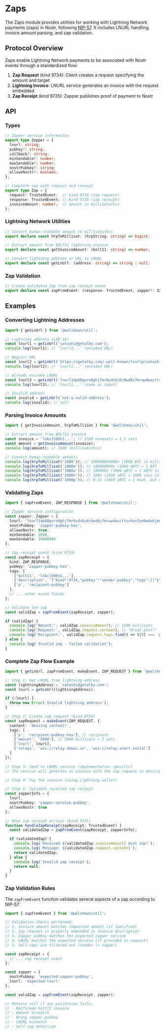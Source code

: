 # Zaps

The Zaps module provides utilities for working with Lightning Network payments (zaps) in Nostr, following [NIP-57](https://github.com/nostr-protocol/nips/blob/master/57.md). It includes LNURL handling, invoice amount parsing, and zap validation.

## Protocol Overview

Zaps enable Lightning Network payments to be associated with Nostr events through a standardized flow:

1. **Zap Request** (kind 9734): Client creates a request specifying the amount and target
2. **Lightning Invoice**: LNURL service generates an invoice with the request embedded
3. **Zap Receipt** (kind 9735): Zapper publishes proof of payment to Nostr

## API

### Types

```typescript
// Zapper service information
export type Zapper = {
  lnurl: string;
  pubkey?: string;
  callback?: string;
  minSendable?: number;
  maxSendable?: number;
  nostrPubkey?: string;
  allowsNostr?: boolean;
};

// Complete zap with request and receipt
export type Zap = {
  request: TrustedEvent;  // kind 9734 (zap request)
  response: TrustedEvent; // kind 9735 (zap receipt)
  invoiceAmount: number;  // amount in millisatoshis
};
```

### Lightning Network Utilities

```typescript
// Convert human-readable amount to millisatoshis
export declare const hrpToMillisat: (hrpString: string) => bigint;

// Extract amount from BOLT11 lightning invoice
export declare const getInvoiceAmount: (bolt11: string) => number;

// Convert lightning address or URL to LNURL
export declare const getLnUrl: (address: string) => string | null;
```

### Zap Validation

```typescript
// Create validated Zap from zap receipt event
export declare const zapFromEvent: (response: TrustedEvent, zapper?: Zapper) => Zap | null;
```

## Examples

### Converting Lightning Addresses

```typescript
import { getLnUrl } from '@welshman/util';

// Lightning address (LUD-16)
const lnurl1 = getLnUrl('satoshi@getalby.com');
console.log(lnurl1); // 'lnurl1...' (encoded URL)

// Regular URL
const lnurl2 = getLnUrl('https://getalby.com/.well-known/lnurlp/satoshi');
console.log(lnurl2); // 'lnurl1...' (encoded URL)

// Already encoded LNURL
const lnurl3 = getLnUrl('lnurl1dp68gurn8ghj7mr0vdskc6r0wd6z7mrww4excttsv9un7um9wdekjmmw84jxywf5x43rvv35xgmr2enrxanr2cfcvsmnwe3jxcukvde48qukgdec89snwde3vfjxvepjxpjnjvtpxd3kvdnxx5crxwpjvyunsephsz36jf');
console.log(lnurl3); // 'lnurl1...' (same as input)

// Invalid address
const invalid = getLnUrl('not-a-valid-address');
console.log(invalid); // null
```

### Parsing Invoice Amounts

```typescript
import { getInvoiceAmount, hrpToMillisat } from '@welshman/util';

// Extract amount from BOLT11 invoice
const invoice = 'lnbc1500n1...'; // 1500 nanosats = 1.5 sats
const amount = getInvoiceAmount(invoice);
console.log(amount); // 1500 (millisatoshis)

// Convert human-readable amounts
console.log(hrpToMillisat('1000')); // 100000000000n (1000 BTC in millisats)
console.log(hrpToMillisat('1000m')); // 100000000n (1000 mBTC = 1 BTC in millisats)
console.log(hrpToMillisat('1000u')); // 100000n (1000 µBTC = 1 mBTC in millisats)
console.log(hrpToMillisat('1000n')); // 100n (1000 nBTC = 1000 sats in millisats)
console.log(hrpToMillisat('1000p')); // 0.1n (1000 pBTC = 1 msat, but must be divisible by 10)
```

### Validating Zaps

```typescript
import { zapFromEvent, ZAP_RESPONSE } from '@welshman/util';

// Zapper service configuration
const zapper: Zapper = {
  lnurl: 'lnurl1dp68gurn8ghj7mr0vdskc6r0wd6z7mrww4excttsv9un7um9wdekjmmw84jxywf5x43rvv35xgmr2enrxanr2cfcvsmnwe3jxcukvde48qukgdec89snwde3vfjxvepjxpjnjvtpxd3kvdnxx5crxwpjvyunsephsz36jf',
  nostrPubkey: 'zapper-pubkey-hex',
  allowsNostr: true,
  minSendable: 1000,
  maxSendable: 10000000
};

// Zap receipt event (kind 9735)
const zapReceipt = {
  kind: ZAP_RESPONSE,
  pubkey: 'zapper-pubkey-hex',
  tags: [
    ['bolt11', 'lnbc1500n1...'],
    ['description', '{"kind":9734,"pubkey":"sender-pubkey","tags":[["p","recipient-pubkey"],["amount","1500"],["relays","wss://relay.com"]],"content":"Great post!","created_at":1234567890}'],
    ['p', 'recipient-pubkey']
  ],
  // ... other event fields
};

// Validate the zap
const validZap = zapFromEvent(zapReceipt, zapper);

if (validZap) {
  console.log('Amount:', validZap.invoiceAmount); // 1500 millisats
  console.log('Request:', validZap.request.content); // "Great post!"
  console.log('Recipient:', validZap.request.tags.find(t => t[0] === 'p')?.[1]);
} else {
  console.log('Invalid zap - failed validation');
}
```

### Complete Zap Flow Example

```typescript
import { getLnUrl, zapFromEvent, makeEvent, ZAP_REQUEST } from '@welshman/util';

// Step 1: Get LNURL from lightning address
const lightningAddress = 'satoshi@getalby.com';
const lnurl = getLnUrl(lightningAddress);

if (!lnurl) {
  throw new Error('Invalid lightning address');
}

// Step 2: Create zap request (kind 9734)
const zapRequest = makeEvent(ZAP_REQUEST, {
  content: 'Amazing content!',
  tags: [
    ['p', 'recipient-pubkey-hex'], // recipient
    ['amount', '5000'], // 5000 millisats = 5 sats
    ['lnurl', lnurl],
    ['relays', 'wss://relay.damus.io', 'wss://relay.snort.social']
  ]
});

// Step 3: Send to LNURL service (implementation specific)
// The service will generate an invoice with the zap request in description

// Step 4: Pay the invoice (using Lightning wallet)

// Step 5: Validate received zap receipt
const zapperInfo = {
  lnurl,
  nostrPubkey: 'zapper-service-pubkey',
  allowsNostr: true
};

// When zap receipt arrives (kind 9735)
function handleZapReceipt(zapReceipt: TrustedEvent) {
  const validatedZap = zapFromEvent(zapReceipt, zapperInfo);

  if (validatedZap) {
    console.log(`Received ${validatedZap.invoiceAmount} msat zap!`);
    console.log(`Message: ${validatedZap.request.content}`);
    return validatedZap;
  } else {
    console.log('Invalid zap receipt');
    return null;
  }
}
```

### Zap Validation Rules

The `zapFromEvent` function validates several aspects of a zap according to NIP-57:

```typescript
import { zapFromEvent } from '@welshman/util';

// Validation checks performed:
// 1. Invoice amount matches requested amount (if specified)
// 2. Zap request is properly embedded in invoice description
// 3. Zapper pubkey matches the expected zapper service
// 4. LNURL matches the expected service (if provided in request)
// 5. Self-zaps are filtered out (sender != zapper)

const zapReceipt = {
  // ... zap receipt event
};

const zapper = {
  nostrPubkey: 'expected-zapper-pubkey',
  lnurl: 'expected-lnurl'
};

const validZap = zapFromEvent(zapReceipt, zapper);

// Returns null if any validation fails:
// - Malformed bolt11 invoice
// - Amount mismatch
// - Wrong zapper pubkey
// - LNURL mismatch
// - Self-zap detection
```
